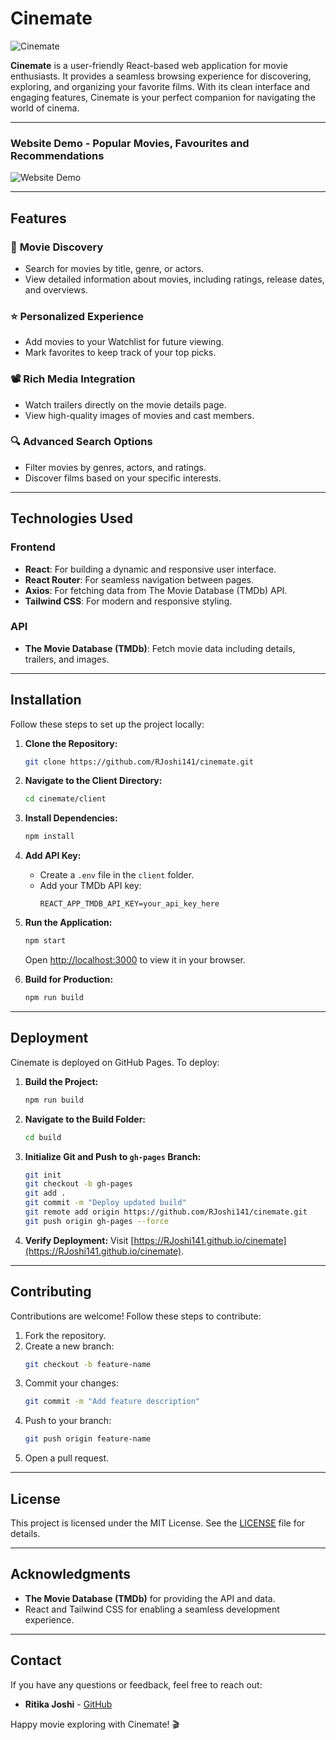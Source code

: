 # Cinemate

![Cinemate](client/assets/cinemate_demo_popular_fav_recos.gif)

**Cinemate** is a user-friendly React-based web application for movie enthusiasts. It provides a seamless browsing experience for discovering, exploring, and organizing your favorite films. With its clean interface and engaging features, Cinemate is your perfect companion for navigating the world of cinema.

---
### Website Demo - Popular Movies, Favourites and Recommendations
![Website Demo](client/assets/cinemate_demo_popular_fav_recos.gif)

---

## Features

### 🎥 **Movie Discovery**

- Search for movies by title, genre, or actors.
- View detailed information about movies, including ratings, release dates, and overviews.

### ⭐ **Personalized Experience**

- Add movies to your Watchlist for future viewing.
- Mark favorites to keep track of your top picks.

### 📽️ **Rich Media Integration**

- Watch trailers directly on the movie details page.
- View high-quality images of movies and cast members.

### 🔍 **Advanced Search Options**

- Filter movies by genres, actors, and ratings.
- Discover films based on your specific interests.

---

## Technologies Used

### Frontend

- **React**: For building a dynamic and responsive user interface.
- **React Router**: For seamless navigation between pages.
- **Axios**: For fetching data from The Movie Database (TMDb) API.
- **Tailwind CSS**: For modern and responsive styling.

### API

- **The Movie Database (TMDb)**: Fetch movie data including details, trailers, and images.

---

## Installation

Follow these steps to set up the project locally:

1. **Clone the Repository:**

   ```bash
   git clone https://github.com/RJoshi141/cinemate.git
   ```

2. **Navigate to the Client Directory:**

   ```bash
   cd cinemate/client
   ```

3. **Install Dependencies:**

   ```bash
   npm install
   ```

4. **Add API Key:**

   - Create a `.env` file in the `client` folder.
   - Add your TMDb API key:
     ```env
     REACT_APP_TMDB_API_KEY=your_api_key_here
     ```

5. **Run the Application:**

   ```bash
   npm start
   ```

   Open [http://localhost:3000](http://localhost:3000) to view it in your browser.

6. **Build for Production:**

   ```bash
   npm run build
   ```

---

## Deployment

Cinemate is deployed on GitHub Pages. To deploy:

1. **Build the Project:**

   ```bash
   npm run build
   ```

2. **Navigate to the Build Folder:**

   ```bash
   cd build
   ```

3. **Initialize Git and Push to ********`gh-pages`******** Branch:**

   ```bash
   git init
   git checkout -b gh-pages
   git add .
   git commit -m "Deploy updated build"
   git remote add origin https://github.com/RJoshi141/cinemate.git
   git push origin gh-pages --force
   ```

4. **Verify Deployment:**
   Visit [https://RJoshi141.github.io/cinemate](https://RJoshi141.github.io/cinemate).

---

## Contributing

Contributions are welcome! Follow these steps to contribute:

1. Fork the repository.
2. Create a new branch:
   ```bash
   git checkout -b feature-name
   ```
3. Commit your changes:
   ```bash
   git commit -m "Add feature description"
   ```
4. Push to your branch:
   ```bash
   git push origin feature-name
   ```
5. Open a pull request.

---

## License

This project is licensed under the MIT License. See the [LICENSE](LICENSE) file for details.

---

## Acknowledgments

- **The Movie Database (TMDb)** for providing the API and data.
- React and Tailwind CSS for enabling a seamless development experience.

---

## Contact

If you have any questions or feedback, feel free to reach out:

- **Ritika Joshi** - [GitHub](https://github.com/RJoshi141)

Happy movie exploring with Cinemate! 🎬

